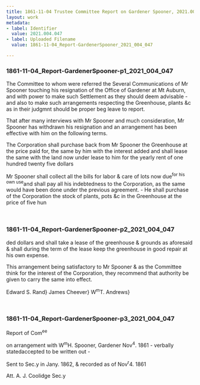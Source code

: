 ```yaml
---
title: 1861-11-04 Trustee Committee Report on Gardener Spooner, 2021.004.047
layout: work
metadata:
- label: Identifier
  value: 2021.004.047
- label: Uploaded Filename
  value: 1861-11-04_Report-GardenerSpooner_2021_004_047

---
```

<div class="pages">
<div id="page-1810892">
<h3><a name="page-1810892">1861-11-04_Report-GardenerSpooner-p1_2021_004_047</a></h3>
<div class="page-content">
<p>The Committee to whom were referred the<span class='line-break'> </span>Several Communications of Mr Spooner touch<span class='line-break'></span>ing his resignation of the Office of Gardener at Mt<span class='line-break'> </span>Auburn, and with power to make such Settlement as they <span class='line-break'> </span>should deem advisable - and also to make such <span class='line-break'> </span>arrangements respecting the Greenhouse, plants <span class='line-break'> </span>&amp;c as in their judgmnt should be proper <span class='line-break'> </span>beg leave to report.</p>
<p>That after many interviews<span class='line-break'> </span>with Mr Spooner and much consideration, Mr<span class='line-break'> </span>Spooner has withdrawn his resignation and an <span class='line-break'> </span>arrangement has been effective with him on the <span class='line-break'> </span>following terms.</p>
<p>The Corporation shall purchase <span class='line-break'> </span>back from Mr Spooner the Greenhouse at the price <span class='line-break'> </span>paid for, the same by him with the interest added<span class='line-break'> </span>and shall lease the same with the land now under<span class='line-break'> </span>lease to him for the yearly rent of one hundred twenty<span class='line-break'> </span>five dollars</p>
<p>Mr Spooner shall collect all the bills <span class='line-break'> </span>for labor &amp; care of lots now due<sup>for his own use</sup>and shall pay all <span class='line-break'> </span>his indebtedness to the Corporation, as the same would<span class='line-break'> </span>have been done under the previous agreement. - He<span class='line-break'> </span>shall purchase of the Corporation the stock of plants,<span class='line-break'> </span>pots &amp;c in the Greenhouse at the price of five hun<span class='line-break'></span></p>
</div>
</div>
<br />
<div id="page-1810893">
<h3><a name="page-1810893">1861-11-04_Report-GardenerSpooner-p2_2021_004_047</a></h3>
<div class="page-content">
<p>ded dollars and shall take a lease of the green<span class='line-break'></span>house &amp; grounds as aforesaid &amp; shall during the <span class='line-break'> </span>term of the lease keep the greenhouse in good <span class='line-break'> </span>repair at his own expense.</p>
<p>This arrangement being satisfactory to Mr<span class='line-break'> </span>Spooner &amp; as the Committee think for the in<span class='line-break'></span>terest of the Corporation, they recommend <span class='line-break'> </span>that authority be given to carry the same into <span class='line-break'> </span>effect.</p>
<p>Edward S. Rand}<span class='line-break'> </span>James Cheever}<span class='line-break'> </span>W<sup>m</sup>T. Andrews}</p>
</div>
</div>
<br />
<div id="page-1810894">
<h3><a name="page-1810894">1861-11-04_Report-GardenerSpooner-p3_2021_004_047</a></h3>
<div class="page-content">
<p>Report of Com<sup>ee</sup></p>
<p>on arrangement <span class='line-break'> </span>with <span class='line-break'> </span>W<sup>m</sup>H. Spooner, Gardener<span class='line-break'> </span>Nov<sup>4</sup>. 1861 -<span class='line-break'> </span>verbally stated<span class='line-break'></span>accepted to be written out -</p>
<p>Sent to Sec.y in Jany. 1862, &amp;<span class='line-break'> </span>recorded as of Nov<sup>r</sup>4. 1861</p>
<p>Att. A. J. Coolidge Sec.y</p>
</div>
</div>
<br />
</div>
